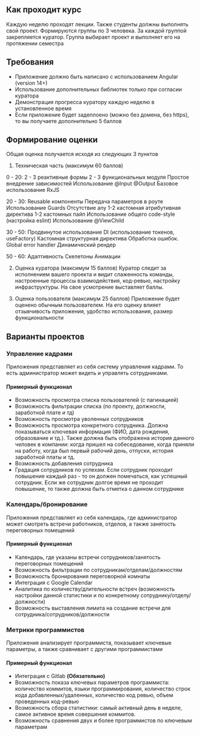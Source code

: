 ## Как проходит курс
Каждую неделю проходят лекции. Также студенты должны выполнять свой проект. Формируются группы по 3 человека. За каждой группой закрепляется куратор. Группа выбирает проект и выполняет его на протяжении семестра

## Требования
- Приложение должно быть написано с использованием Angular (version 14+)
- Использование дополнительных библиотек только при согласии куратора
- Демонстрация прогресса куратору каждую неделю в установленное время
- Если приложение будет задеплоено (можно без домена, без https), то вы получаете дополнительно 5 баллов

## Формирование оценки
Общая оценка получается исходя из следующих 3 пунктов

1) Техническая часть (максимум 60 баллов)

0 - 20:
2 - 3 реактивные формы
2 - 3 функциональных модуля
Простое внедрение зависимостей
Использование @Input @Output
Базовое использование RxJS

20 - 30:
Reusable компоненты
Передача параметров в роуте
Использование Guards
Отсутствие any
1-2 кастомная атрибутивная директива
1-2 кастомных пайп
Использование общего code-style (настройка eslint)
Использование @ViewChild

30 - 50:
Продвинутое использование DI (использование токенов, useFactory)
Кастомная структурная директива
Обработка ошибок. Global error handler
Динамический рендер

50 - 60:
Адаптивность
Скелетоны
Анимации

2)  Оценка куратора (максимум 15 баллов)
Куратор следит за исполнением вашего проекта и видит слаженность команды, настроенные процессы взаимодействия, код-ревью, настройку инфраструктуры. На свое усмотрение выставляет баллы.

3) Оценка пользователя (максимум 25 баллов)
Приложение будет оценено обычным пользователем. На его оценку влияет отзывчивость приложения, удобство использования, размер функциональности


## Варианты проектов
### Управление кадрами
Приложения представляет из себя систему управления кадрами. То есть администратор может видеть и управлять сотрудниками. 
#### Примерный функционал
- Возможность просмотра списка пользователей (с пагинацией)
- Возможность фильтрации списка (по проекту, должности, заработной плате и тд)
- Возможность просмотра уволенных сотрудников
- Возможность просмотра конкретного сотрудника. Должна показываться ключевая информация (ФИО, дата рождения, образование и тд.). Также должна быть отображена история данного человек в компании: когда пришел на собеседование, когда приняли на работу, когда был первый рабочий день, отпуски, история заработной платы и тд.
- Возможность добавления сотрудника
- Градация сотрудников по успехам. Если сотрудник проходит повышение каждый раз - то он должен помечаться, как успешный сотрудник. Если же сотрудник долгое время не проходит повышение, то также должна быть отметка о данном сотруднике

### Календарь/бронирование
Приложения представляет из себя календарь, где администратор может смотреть встречи работников, отделов, а также занятость переговорных помещений
#### Примерный функционал
- Календарь, где указаны встречи сотрудников/занятость переговорных помещений 
- Возможность фильтрации по сотрудникам/отделам/должностям
- Возможность бронирования переговорной комнаты
- Интеграция с Google Calendar
- Аналитика по количеству/длительности встреч (возможность настройки данной статистики и по конкретному сотруднику/отделу/должности)
- Возможность выставления лимита на создание встречи для сотрудника/сотрудников/должности

### Метрики программистов
Приложения анализирует программиста, показывает ключевые параметры, а также сравнивает с другими программистами
#### Примерный  функционал
- Интеграция с Gitlab **(Обязательно)**
- Возможность показа ключевых параметров программиста: количество коммитов, языки программирования, количество строк кода добавленных/удаленных, количество код ревью, объем проведенных код-ревью
- Возможность сбора статистики: самый активный день в неделе, самое активное время совершения коммитов.
- Возможность сравнения двух и более программистов по ключевым параметрам